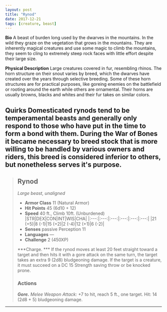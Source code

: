 ```yaml
---
layout: post
title: "Rynod"
date: 2017-12-21
tags: [creature, beast]
---
```

**Bio** A beast of burden long used by the dwarves in the mountains. In the wild they graze on the vegetation that grows in the mountains. They are inherently magical creatures and use some magic to climb the mountains, they seem to cling to extremely steep rock faces with little effort despite their large size.

**Physical Description** Large creatures covered in fur, resembling rhinos. The horn structure on their snout varies by breed, which the dwarves have created over the years through selective breeding. Some of these horn structures are for practical purposes, like goreing enemies on the battlefield or rooting around the earth while others are ornamental. Their horns are usually browns, blacks and whites and their fur takes on similar colors.


**Quirks** Domesticated rynods tend to be temperamental beasts and generally only respond to those who have put in the time to form a bond with them. During the War of Bones it became necessary to breed stock that is more willing to be handled by various owners and riders, this breed is considered inferior to others, but nonetheless serves it's purpose.
---
> ## Rynod
>*Large beast, unaligned*
> - **Armor Class** 11 (Natural Armor)
> - **Hit Points** 45 (6d10 + 12)
> - **Speed** 40 ft., Climb 10ft. (Unburdened)
|STR|DEX|CON|INT|WIS|CHA|
|:---:|:---:|:---:|:---:|:---:|:---:|
|21 (+5)|8 (-1)|15 (+2)|2 (-4)|12 (+1)|6 (-2)|
> - **Senses** passive Perception 11
> - **Languages** —
> - **Challenge** 2 (450XP)
>
> ***Charge. *** If the rynod moves at least 20 feet straight toward a target and then hits it with a gore attack on the same turn, the target takes an extra 9 (2d8) bludgeoning damage. If the target is a creature, it must succeed on a DC 15 Strength saving throw or be knocked prone.
> ### Actions
> ***Gore.*** *Melee Weapon Attack:* +7 to hit, reach 5 ft., one target. Hit: 14 (2d8 + 5) bludgeoning damage.
---